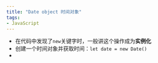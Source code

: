 ```yaml
---
title: "Date object 时间对象"
tags: 
- JavaScript
---
```

- 在代码中发现了`new`关键字时，一般讲这个操作成为**实例化**
- 创建一个时间对象并获取时间：`let date = new Date()`
- 